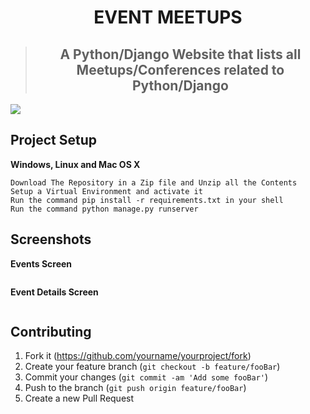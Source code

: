 <h1 align="center">EVENT MEETUPS</h1>

> <h2 align="center">A Python/Django Website that lists all Meetups/Conferences related to Python/Django</h2>
  
![](https://agcdn-2mrybbgckm7omi0k.netdna-ssl.com/wp-content/uploads/2017/02/alphagamma-top-10-business-conferences-for-entrepreneurs-opportunities-1021x580.jpg)

## Project Setup

**Windows, Linux and Mac OS X**
```
Download The Repository in a Zip file and Unzip all the Contents
Setup a Virtual Environment and activate it
Run the command pip install -r requirements.txt in your shell
Run the command python manage.py runserver
```

## Screenshots

**Events Screen**

![]()

**Event Details Screen**

![]()


## Contributing

1. Fork it (<https://github.com/yourname/yourproject/fork>)
2. Create your feature branch (`git checkout -b feature/fooBar`)
3. Commit your changes (`git commit -am 'Add some fooBar'`)
4. Push to the branch (`git push origin feature/fooBar`)
5. Create a new Pull Request

